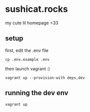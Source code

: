 # sushicat.rocks

my cute lil homepage <33

## setup

first, edit the .env file

```
cp .env.example .env
```

then launch vagrant :)

```
vagrant up --provision-with deps,dev
```

## running the dev env

```
vagrant up
```
